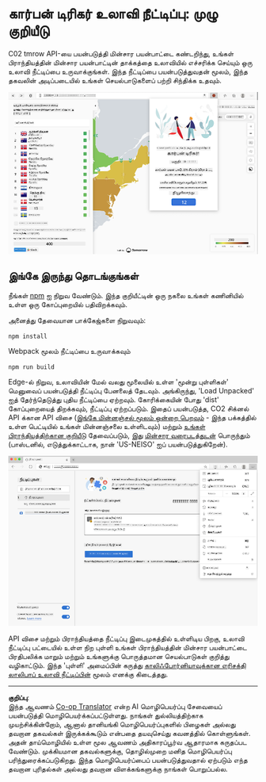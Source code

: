 <!--
CO_OP_TRANSLATOR_METADATA:
{
  "original_hash": "21b364c158c8e4f698de65eeac16c9fe",
  "translation_date": "2025-10-11T12:16:50+00:00",
  "source_file": "5-browser-extension/solution/translation/README.ms.md",
  "language_code": "ta"
}
-->
# கார்பன் டிரிகர் உலாவி நீட்டிப்பு: முழு குறியீடு

C02 tmrow API-யை பயன்படுத்தி மின்சார பயன்பாட்டை கண்டறிந்து, உங்கள் பிராந்தியத்தின் மின்சார பயன்பாட்டின் தாக்கத்தை உலாவியில் எச்சரிக்க செய்யும் ஒரு உலாவி நீட்டிப்பை உருவாக்குங்கள். இந்த நீட்டிப்பை பயன்படுத்துவதன் மூலம், இந்த தகவலின் அடிப்படையில் உங்கள் செயல்பாடுகளைப் பற்றி சிந்திக்க உதவும்.

![உலாவி நீட்டிப்பு ஸ்கிரீன்ஷாட்](../../../../../translated_images/extension-screenshot.0e7f5bfa110e92e3875e1bc9405edd45a3d2e02963e48900adb91926a62a5807.ta.png)

## இங்கே இருந்து தொடங்குங்கள்

நீங்கள் [npm](https://npmjs.com) ஐ நிறுவ வேண்டும். இந்த குறியீட்டின் ஒரு நகலை உங்கள் கணினியில் உள்ள ஒரு கோப்புறையில் பதிவிறக்கவும்.

அனைத்து தேவையான பாக்கேஜ்களை நிறுவவும்:

```
npm install
```

Webpack மூலம் நீட்டிப்பை உருவாக்கவும்

```
npm run build
```

Edge-ல் நிறுவ, உலாவியின் மேல் வலது மூலையில் உள்ள 'மூன்று புள்ளிகள்' மெனுவைப் பயன்படுத்தி நீட்டிப்பு பேனலைத் தேடவும். அங்கிருந்து, 'Load Unpacked' ஐத் தேர்ந்தெடுத்து புதிய நீட்டிப்பை ஏற்றவும். கோரிக்கையின் போது 'dist' கோப்புறையைத் திறக்கவும், நீட்டிப்பு ஏற்றப்படும். இதைப் பயன்படுத்த, CO2 சிக்னல் API க்கான API விசை ([இங்கே மின்னஞ்சல் மூலம் ஒன்றை பெறவும்](https://www.co2signal.com/) - இந்த பக்கத்தில் உள்ள பெட்டியில் உங்கள் மின்னஞ்சலை உள்ளிடவும்) மற்றும் [உங்கள் பிராந்தியத்திற்கான குறியீடு](http://api.electricitymap.org/v3/zones) தேவைப்படும், இது [மின்சார வரைபடத்துடன்](https://www.electricitymap.org/map) பொருந்தும் (பாஸ்டனில், எடுத்துக்காட்டாக, நான் 'US-NEISO' ஐப் பயன்படுத்துகிறேன்).

![பதிவிறக்கம் செய்யப்படுகிறது](../../../../../translated_images/install-on-edge.78634f02842c48283726c531998679a6f03a45556b2ee99d8ff231fe41446324.ta.png)

API விசை மற்றும் பிராந்தியத்தை நீட்டிப்பு இடைமுகத்தில் உள்ளிடிய பிறகு, உலாவி நீட்டிப்பு பட்டையில் உள்ள நிற புள்ளி உங்கள் பிராந்தியத்தின் மின்சார பயன்பாட்டை பிரதிபலிக்க மாறும் மற்றும் உங்களுக்கு பொருத்தமான செயல்பாடுகள் குறித்து வழிகாட்டும். இந்த 'புள்ளி' அமைப்பின் கருத்து [காலிஃபோர்னியாவுக்கான எரிசக்தி லாலிபாப் உலாவி நீட்டிப்பின்](https://energylollipop.com/) மூலம் எனக்கு கிடைத்தது.

---

**குறிப்பு**:  
இந்த ஆவணம் [Co-op Translator](https://github.com/Azure/co-op-translator) என்ற AI மொழிபெயர்ப்பு சேவையைப் பயன்படுத்தி மொழிபெயர்க்கப்பட்டுள்ளது. நாங்கள் துல்லியத்திற்காக முயற்சிக்கின்றோம், ஆனால் தானியங்கி மொழிபெயர்ப்புகளில் பிழைகள் அல்லது தவறான தகவல்கள் இருக்கக்கூடும் என்பதை தயவுசெய்து கவனத்தில் கொள்ளுங்கள். அதன் தாய்மொழியில் உள்ள மூல ஆவணம் அதிகாரப்பூர்வ ஆதாரமாக கருதப்பட வேண்டும். முக்கியமான தகவல்களுக்கு, தொழில்முறை மனித மொழிபெயர்ப்பு பரிந்துரைக்கப்படுகிறது. இந்த மொழிபெயர்ப்பைப் பயன்படுத்துவதால் ஏற்படும் எந்த தவறான புரிதல்கள் அல்லது தவறான விளக்கங்களுக்கு நாங்கள் பொறுப்பல்ல.